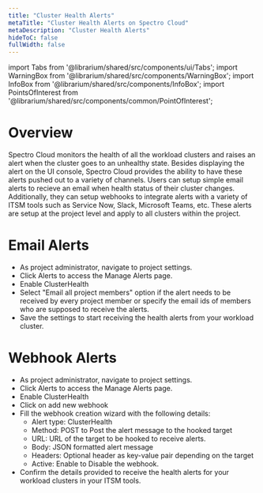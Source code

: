 ```yaml
---
title: "Cluster Health Alerts"
metaTitle: "Cluster Health Alerts on Spectro Cloud"
metaDescription: "Cluster Health Alerts"
hideToC: false
fullWidth: false
---
```


import Tabs from '@librarium/shared/src/components/ui/Tabs';
import WarningBox from '@librarium/shared/src/components/WarningBox';
import InfoBox from '@librarium/shared/src/components/InfoBox';
import PointsOfInterest from '@librarium/shared/src/components/common/PointOfInterest';


# Overview

Spectro Cloud monitors the health of all the workload clusters and raises an alert when the cluster goes to an unhealthy state. Besides displaying the alert on the UI console, Spectro Cloud provides the ability to have these alerts pushed out to a variety of channels. Users can setup simple email alerts to recieve an email when health status of their cluster changes. Additionally, they can setup webhooks to integrate alerts with a variety of ITSM tools such as Service Now, Slack, Microsoft Teams, etc. These alerts are setup at the project level and apply to all clusters within the project.

# Email Alerts

* As project administrator, navigate to project settings.
* Click Alerts to access the Manage Alerts page.
* Enable ClusterHealth
* Select "Email all project members" option if the alert needs to be received by every project member or specify the email ids of members who are supposed to receive the alerts.
* Save the settings to start receiving the health alerts from your workload cluster.

# Webhook Alerts

* As project administrator, navigate to project settings.
* Click Alerts to access the Manage Alerts page.
* Enable ClusterHealth
* Click on add new webhook
* Fill the webhook creation wizard with the following details:
	* Alert type: ClusterHealth
	* Method: POST to Post the alert message to the hooked target
	* URL: URL of the target to be hooked to receive alerts.
	* Body: JSON formatted alert message
	* Headers: Optional header as key-value pair depending on the target
	* Active: Enable to Disable the webhook.
* Confirm the details provided to receive the health alerts for your workload clusters in your ITSM tools.




